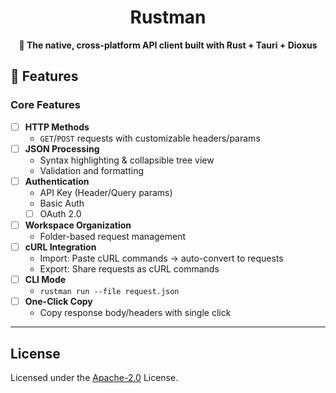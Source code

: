 <div align="center">

# Rustman   
**🚀 The native, cross-platform API client built with Rust + Tauri + Dioxus**  

</div>

## 🌟 Features

### Core Features
- [ ] **HTTP Methods**  
  - `GET`/`POST` requests with customizable headers/params
- [ ] **JSON Processing**  
  - Syntax highlighting & collapsible tree view
  - Validation and formatting
- [ ] **Authentication**  
  - API Key (Header/Query params)  
  - Basic Auth  
  - [ ] OAuth 2.0
- [ ] **Workspace Organization**  
  - Folder-based request management
- [ ] **cURL Integration**  
  - Import: Paste cURL commands → auto-convert to requests  
  - Export: Share requests as cURL commands  
- [ ] **CLI Mode**  
  - `rustman run --file request.json`
- [ ] **One-Click Copy**  
  - Copy response body/headers with single click

---

## License
Licensed under the [Apache-2.0](LICENSE) License.
